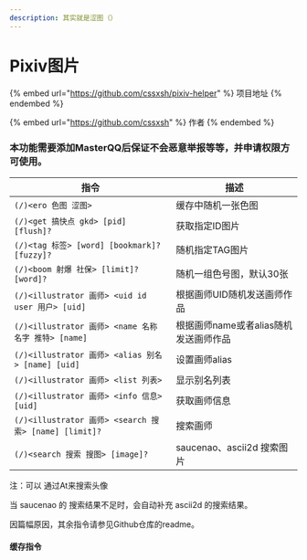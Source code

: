 ```yaml
---
description: 其实就是涩图（）
---
```


# Pixiv图片

{% embed url="https://github.com/cssxsh/pixiv-helper" %}
项目地址
{% endembed %}

{% embed url="https://github.com/cssxsh" %}
作者
{% endembed %}

### 本功能需要添加MasterQQ后保证不会恶意举报等等，并申请权限方可使用。



| 指令                                                | 描述                      |
| ------------------------------------------------- | ----------------------- |
| `(/)<ero 色图 涩图>`                                  | 缓存中随机一张色图               |
| `(/)<get 搞快点 gkd> [pid] [flush]?`                 | 获取指定ID图片                |
| `(/)<tag 标签> [word] [bookmark]? [fuzzy]?`         | 随机指定TAG图片               |
| `(/)<boom 射爆 社保> [limit]? [word]?`                | 随机一组色号图，默认30张           |
| `(/)<illustrator 画师> <uid id user 用户> [uid]`      | 根据画师UID随机发送画师作品         |
| `(/)<illustrator 画师> <name 名称 名字 推特> [name]`      | 根据画师name或者alias随机发送画师作品 |
| `(/)<illustrator 画师> <alias 别名> [name] [uid]`     | 设置画师alias               |
| `(/)<illustrator 画师> <list 列表>`                   | 显示别名列表                  |
| `(/)<illustrator 画师> <info 信息> [uid]`             | 获取画师信息                  |
| `(/)<illustrator 画师> <search 搜索> [name] [limit]?` | 搜索画师                    |
| `(/)<search 搜索 搜图> [image]?`                      | saucenao、ascii2d 搜索图片   |

注：可以 通过At来搜索头像

当 saucenao 的 搜索结果不足时，会自动补充 ascii2d 的搜索结果。

因篇幅原因，其余指令请参见Github仓库的readme。



#### 缓存指令
